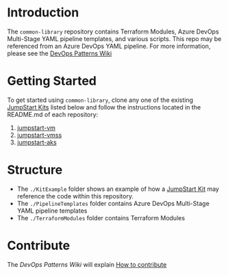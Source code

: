 # Introduction 
The `common-library` repository contains Terraform Modules, Azure DevOps Multi-Stage YAML pipeline templates, and various scripts. This repo may be referenced from an Azure DevOps YAML pipeline.
For more information, please see the [DevOps Patterns Wiki](https://dev.azure.com/ATTDevOps/ATT%20Cloud/_wiki/wikis/DevOps%20Automation/432/Common-Library)

# Getting Started
To get started using `common-library`, clone any one of the existing [JumpStart Kits](https://dev.azure.com/ATTDevOps/ATT%20Cloud/_wiki/wikis/DevOps%20Automation/437/JumpStart-Kits) listed below and follow the instructions located in the README.md of each repository:
1. [jumpstart-vm](https://dev.azure.com/ATTDevOps/ATT%20Cloud/_git/jumpstart-vm)
2. [jumpstart-vmss](https://dev.azure.com/ATTDevOps/ATT%20Cloud/_git/jumpstart-vmss)
3. [jumpstart-aks](https://dev.azure.com/ATTDevOps/ATT%20Cloud/_git/jumpstart-aks)

# Structure
- The `./KitExample` folder shows an example of how a [JumpStart Kit](https://dev.azure.com/ATTDevOps/ATT%20Cloud/_wiki/wikis/DevOps%20Automation/437/JumpStart-Kits) may reference the code within this repository.
- The `./PipelineTemplates` folder contains Azure DevOps Multi-Stage YAML pipeline templates
- The `./TerraformModules` folder contains Terraform Modules

# Contribute
The _DevOps Patterns Wiki_ will explain [How to contribute](https://dev.azure.com/ATTDevOps/ATT%20Cloud/_wiki/wikis/DevOps%20Automation/436/How-To-Contribute)